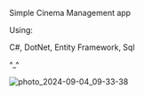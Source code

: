 Simple Cinema Management app

Using: 

C#, DotNet, Entity Framework, Sql


^_^ 

![photo_2024-09-04_09-33-38](https://github.com/user-attachments/assets/3fbd2cea-1645-4de5-8f8b-3f409472e583)
